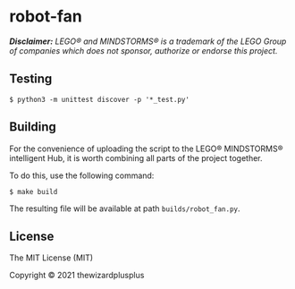 # robot-fan

_**Disclaimer:** LEGO® and MINDSTORMS® is a trademark of the LEGO Group of companies which does not sponsor, authorize or endorse this project._

## Testing

```
$ python3 -m unittest discover -p '*_test.py'
```

## Building

For the convenience of uploading the script to the LEGO® MINDSTORMS® intelligent Hub, it is worth combining all parts of the project together.

To do this, use the following command:

```
$ make build
```

The resulting file will be available at path `builds/robot_fan.py`.

## License

The MIT License (MIT)

Copyright &copy; 2021 thewizardplusplus
